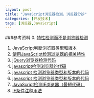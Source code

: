 ```yaml
---
layout: post
title: "JavaScript浏览器检测，浏览器分辨"
categories: [开发技术]
tags: [浏览器,JavaScript]
---
```



###参考资料
0. [特性检测而不是浏览器检测][1]
1. [JavaScript判断浏览器类型和版本][2]
2. [使用JavaScript检测浏览器的相关特性][3]
3. [jQuery浏览器检测代码][4]
4. [javascript检测浏览器的代码][5]
5. [javascript 检测浏览器类型和版本的代码][6]
6. [javascript 检测浏览器类型和版本的代码][7]
7. [JavaScript检测IE浏览器（最短代码）][8]
8. [IE条件注释用法][9]



[1]: http://kayosite.com/determine-browser-by-javascript-feature-detection.html?replytocom=8629 "特性检测而不是浏览器检测"
[2]: http://huangyuanmu.iteye.com/blog/487168 "JavaScript判断浏览器类型和版本"
[3]: http://www.cnblogs.com/anderslly/archive/2006/10/25/browserfeature.html "使用JavaScript检测浏览器的相关特性"
[4]: http://www.sharejs.com/codes/javascript/2115 "jQuery浏览器检测代码"
[5]: http://m.blog.csdn.net/blog/vip_linux/8928545 "javascript检测浏览器的代码"
[6]: http://www.cnblogs.com/xknight/articles/1899987.html "javascript 检测浏览器类型和版本的代码"
[7]: http://www.jb51.net/article/20024.htm "javascript 检测浏览器类型和版本的代码"
[8]: http://www.360doc.com/content/13/0812/15/13247663_306619040.shtml "JavaScript检测IE浏览器（最短代码）"
[9]: http://www.javascript100.com/?p=466 "IE条件注释用法"